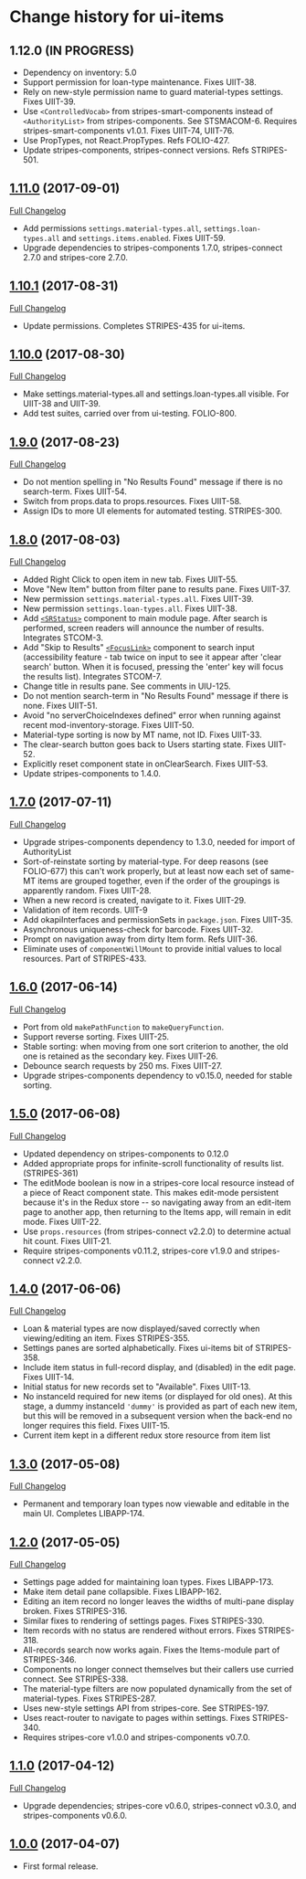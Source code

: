 # Change history for ui-items

## 1.12.0 (IN PROGRESS)

* Dependency on inventory: 5.0
* Support permission for loan-type maintenance. Fixes UIIT-38.
* Rely on new-style permission name to guard material-types settings. Fixes UIIT-39.
* Use `<ControlledVocab>` from stripes-smart-components instead of `<AuthorityList>` from stripes-components. See STSMACOM-6. Requires stripes-smart-components v1.0.1. Fixes UIIT-74, UIIT-76.
* Use PropTypes, not React.PropTypes. Refs FOLIO-427.
* Update stripes-components, stripes-connect versions. Refs STRIPES-501. 

## [1.11.0](https://github.com/folio-org/ui-items/tree/v1.11.0) (2017-09-01)
[Full Changelog](https://github.com/folio-org/ui-items/compare/v1.10.1...v1.11.0)

* Add permissions `settings.material-types.all`, `settings.loan-types.all` and `settings.items.enabled`. Fixes UIIT-59.
* Upgrade dependencies to stripes-components 1.7.0, stripes-connect 2.7.0 and stripes-core 2.7.0.

## [1.10.1](https://github.com/folio-org/ui-items/tree/v1.10.1) (2017-08-31)
[Full Changelog](https://github.com/folio-org/ui-items/compare/v1.10.0...v1.10.1)

* Update permissions. Completes STRIPES-435 for ui-items.

## [1.10.0](https://github.com/folio-org/ui-items/tree/v1.10.0) (2017-08-30)
[Full Changelog](https://github.com/folio-org/ui-items/compare/v1.9.0...v1.10.0)

* Make settings.material-types.all and settings.loan-types.all visible. For UIIT-38 and UIIT-39.
* Add test suites, carried over from ui-testing. FOLIO-800.

## [1.9.0](https://github.com/folio-org/ui-items/tree/v1.9.0) (2017-08-23)
[Full Changelog](https://github.com/folio-org/ui-items/compare/v1.8.0...v1.9.0)

* Do not mention spelling in "No Results Found" message if there is no search-term. Fixes UIIT-54.
* Switch from props.data to props.resources. Fixes UIIT-58.
* Assign IDs to more UI elements for automated testing. STRIPES-300.

## [1.8.0](https://github.com/folio-org/ui-items/tree/v1.8.0) (2017-08-03)
[Full Changelog](https://github.com/folio-org/ui-items/compare/v1.7.0...v1.8.0)

* Added Right Click to open item in new tab. Fixes UIIT-55.
* Move "New Item" button from filter pane to results pane. Fixes UIIT-37.
* New permission `settings.material-types.all`. Fixes UIIT-39.
* New permission `settings.loan-types.all`. Fixes UIIT-38.
* Add [`<SRStatus>`](https://github.com/folio-org/stripes-components/tree/master/lib/SRStatus) component to main module page. After search is performed, screen readers will announce the number of results. Integrates STCOM-3.
* Add "Skip to Results" [`<FocusLink>`](https://github.com/folio-org/stripes-components/tree/master/lib/FocusLink) component to search input (accessibility feature - tab twice on input to see it appear after 'clear search' button. When it is focused, pressing the 'enter' key will focus the results list). Integrates STCOM-7.
* Change title in results pane. See comments in UIU-125.
* Do not mention search-term in "No Results Found" message if there is none. Fixes UIIT-51.
* Avoid "no serverChoiceIndexes defined" error when running against recent mod-inventory-storage. Fixes UIIT-50.
* Material-type sorting is now by MT name, not ID. Fixes UIIT-33.
* The clear-search button goes back to Users starting state. Fixes UIIT-52.
* Explicitly reset component state in onClearSearch. Fixes UIIT-53.
* Update stripes-components to 1.4.0.

## [1.7.0](https://github.com/folio-org/ui-items/tree/v1.7.0) (2017-07-11)
[Full Changelog](https://github.com/folio-org/ui-items/compare/v1.6.0...v1.7.0)

* Upgrade stripes-components dependency to 1.3.0, needed for import of AuthorityList
* Sort-of-reinstate sorting by material-type. For deep reasons (see FOLIO-677) this can't work properly, but at least now each set of same-MT items are grouped together, even if the order of the groupings is apparently random. Fixes UIIT-28.
* When a new record is created, navigate to it. Fixes UIIT-29.
* Validation of item records. UIIT-9
* Add okapiInterfaces and permissionSets in `package.json`. Fixes UIIT-35.
* Asynchronous uniqueness-check for barcode. Fixes UIIT-32.
* Prompt on navigation away from dirty Item form. Refs UIIT-36.
* Eliminate uses of `componentWillMount` to provide initial values to local resources. Part of STRIPES-433.

## [1.6.0](https://github.com/folio-org/ui-items/tree/v1.6.0) (2017-06-14)
[Full Changelog](https://github.com/folio-org/ui-items/compare/v1.5.0...v1.6.0)

* Port from old `makePathFunction` to `makeQueryFunction`.
* Support reverse sorting. Fixes UIIT-25.
* Stable sorting: when moving from one sort criterion to another, the old one is retained as the secondary key. Fixes UIIT-26.
* Debounce search requests by 250 ms. Fixes UIIT-27.
* Upgrade stripes-components dependency to v0.15.0, needed for stable sorting.

## [1.5.0](https://github.com/folio-org/ui-items/tree/v1.5.0) (2017-06-08)
[Full Changelog](https://github.com/folio-org/ui-items/compare/v1.4.0...v1.5.0)

* Updated dependency on stripes-components to 0.12.0
* Added appropriate props for infinite-scroll functionality of results list. (STRIPES-361)
* The editMode boolean is now in a stripes-core local resource instead of a piece of React component state. This makes edit-mode persistent because it's in the Redux store -- so navigating away from an edit-item page to another app, then returning to the Items app, will remain in edit mode. Fixes UIIT-22.
* Use `props.resources` (from stripes-connect v2.2.0) to determine actual hit count. Fixes UIIT-21.
* Require stripes-components v0.11.2, stripes-core v1.9.0 and stripes-connect v2.2.0.

## [1.4.0](https://github.com/folio-org/ui-items/tree/v1.4.0) (2017-06-06)
[Full Changelog](https://github.com/folio-org/ui-items/compare/v1.3.0...v1.4.0)

* Loan & material types are now displayed/saved correctly when viewing/editing an item. Fixes STRIPES-355.
* Settings panes are sorted alphabetically. Fixes ui-items bit of STRIPES-358.
* Include item status in full-record display, and (disabled) in the edit page. Fixes UIIT-14.
* Initial status for new records set to "Available". Fixes UIIT-13.
* No instanceId required for new items (or displayed for old ones). At this stage, a dummy instanceId `'dummy'` is provided as part of each new item, but this will be removed in a subsequent version when the back-end no longer requires this field. Fixes UIIT-15.
* Current item kept in a different redux store resource from item list

## [1.3.0](https://github.com/folio-org/ui-items/tree/v1.3.0) (2017-05-08)
[Full Changelog](https://github.com/folio-org/ui-items/compare/v1.2.0...v1.3.0)

* Permanent and temporary loan types now viewable and editable in the main UI. Completes LIBAPP-174.

## [1.2.0](https://github.com/folio-org/ui-items/tree/v1.2.0) (2017-05-05)
[Full Changelog](https://github.com/folio-org/ui-items/compare/v1.1.0...v1.2.0)

* Settings page added for maintaining loan types. Fixes LIBAPP-173.
* Make item detail pane collapsible. Fixes LIBAPP-162.
* Editing an item record no longer leaves the widths of multi-pane display broken. Fixes STRIPES-316.
* Similar fixes to rendering of settings pages. Fixes STRIPES-330.
* Item records with no status are rendered without errors. Fixes STRIPES-318.
* All-records search now works again. Fixes the Items-module part of STRIPES-346.
* Components no longer connect themselves but their callers use curried connect. See STRIPES-338.
* The material-type filters are now populated dynamically from the set of material-types. Fixes STRIPES-287.
* Uses new-style settings API from stripes-core. See STRIPES-197.
* Uses react-router to navigate to pages within settings. Fixes STRIPES-340.
* Requires stripes-core v1.0.0 and stripes-components v0.7.0.

## [1.1.0](https://github.com/folio-org/ui-items/tree/v1.1.0) (2017-04-12)
[Full Changelog](https://github.com/folio-org/ui-items/compare/v1.0.0...v1.1.0)

* Upgrade dependencies; stripes-core v0.6.0, stripes-connect v0.3.0, and stripes-components v0.6.0.

## [1.0.0](https://github.com/folio-org/ui-items/tree/v1.0.0) (2017-04-07)

* First formal release.
